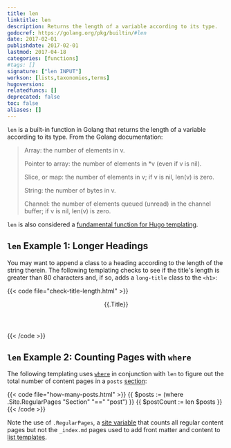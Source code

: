 ```yaml
---
title: len
linktitle: len
description: Returns the length of a variable according to its type.
godocref: https://golang.org/pkg/builtin/#len
date: 2017-02-01
publishdate: 2017-02-01
lastmod: 2017-04-18
categories: [functions]
#tags: []
signature: ["len INPUT"]
workson: [lists,taxonomies,terms]
hugoversion:
relatedfuncs: []
deprecated: false
toc: false
aliases: []
---
```


`len` is a built-in function in Golang that returns the length of a variable according to its type. From the Golang documentation:

> Array: the number of elements in v.
>
> Pointer to array: the number of elements in *v (even if v is nil).
>
> Slice, or map: the number of elements in v; if v is nil, len(v) is zero.
>
> String: the number of bytes in v.
>
> Channel: the number of elements queued (unread) in the channel buffer; if v is nil, len(v) is zero.

`len` is also considered a [fundamental function for Hugo templating][].

## `len` Example 1: Longer Headings

You may want to append a class to a heading according to the length of the string therein. The following templating checks to see if the title's length is greater than 80 characters and, if so, adds a `long-title` class to the `<h1>`:

{{< code file="check-title-length.html" >}}
<header>
    <h1{{if gt (len .Title) 80}} class="long-title"{{end}}>{{.Title}}</h1>
</header>
{{< /code >}}

## `len` Example 2: Counting Pages with `where`

The following templating uses [`where`][] in conjunction with `len` to figure out the total number of content pages in a `posts` [section][]:

{{< code file="how-many-posts.html" >}}
{{ $posts := (where .Site.RegularPages "Section" "==" "post") }}
{{ $postCount := len $posts }}
{{< /code >}}

Note the use of `.RegularPages`, a [site variable][] that counts all regular content pages but not the `_index.md` pages used to add front matter and content to [list templates][].


[fundamental function for Hugo templating]: /templates/introduction/
[list templates]: /templates/lists/
[section]: /content-management/sections/
[site variable]: /variables/site/
[`where`]: /functions/where/